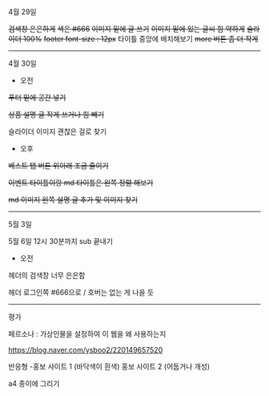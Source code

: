 4월 29일 

~~검색창 은은하게~~
~~색은 #666~~
~~이미지 밑에 글 쓰기~~
~~이미지 밑에 있는 글씨 힘 약하게~~
~~슬라이더 100%~~
~~footer  font-size : 12px~~
타이틀 중앙에 배치해보기
~~more 버튼 좀 더 작게~~



---

4월 30일 

* 오전

~~푸터 밑에 공간 넣기~~

~~상품 설명 글 작게 쓰거나 힘 빼기~~

슬라이더 이미지 괜찮은 걸로 찾기



* 오후

~~베스트 탭 버튼 위아래 조금 줄이기~~

~~이벤트 타이틀이랑 md 타이틀은 왼쪽 정렬 해보기~~

~~md 이미지 왼쪽 설명 글 추가 및 이미지 찾기~~

---

5월 3일

5월 6일 12시 30분까지 sub 끝내기



* 오전

헤더의 검색창 너무 은은함

헤더 로그인쪽 #666으로 / 호버는 없는 게 나을 듯













---

평가

 페르소나 :  가상인물을 설정하여 이 웹을 왜 사용하는지





https://blog.naver.com/ysboo2/220149657520

반응형 -홍보 사이트 1  (바닥색이 흰색)
           홍보 사이트 2  (어둡거나 개성)









a4 종이에 그리기